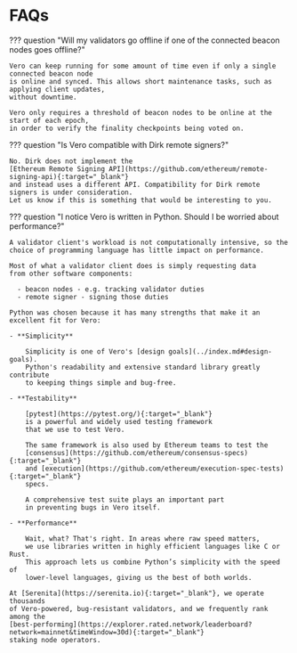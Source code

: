 # FAQs

??? question "Will my validators go offline if one of the connected beacon nodes goes offline?"

    Vero can keep running for some amount of time even if only a single connected beacon node
    is online and synced. This allows short maintenance tasks, such as applying client updates,
    without downtime.

    Vero only requires a threshold of beacon nodes to be online at the start of each epoch,
    in order to verify the finality checkpoints being voted on.

??? question "Is Vero compatible with Dirk remote signers?"

    No. Dirk does not implement the
    [Ethereum Remote Signing API](https://github.com/ethereum/remote-signing-api){:target="_blank"}
    and instead uses a different API. Compatibility for Dirk remote signers is under consideration.
    Let us know if this is something that would be interesting to you.

??? question "I notice Vero is written in Python. Should I be worried about performance?"

    A validator client's workload is not computationally intensive, so the
    choice of programming language has little impact on performance.

    Most of what a validator client does is simply requesting data
    from other software components:

      - beacon nodes - e.g. tracking validator duties
      - remote signer - signing those duties

    Python was chosen because it has many strengths that make it an excellent fit for Vero:

    - **Simplicity**

        Simplicity is one of Vero's [design goals](../index.md#design-goals).
        Python's readability and extensive standard library greatly contribute
        to keeping things simple and bug-free.

    - **Testability**

        [pytest](https://pytest.org/){:target="_blank"}
        is a powerful and widely used testing framework
        that we use to test Vero.

        The same framework is also used by Ethereum teams to test the
        [consensus](https://github.com/ethereum/consensus-specs){:target="_blank"}
        and [execution](https://github.com/ethereum/execution-spec-tests){:target="_blank"}
        specs.

        A comprehensive test suite plays an important part
        in preventing bugs in Vero itself.

    - **Performance**

        Wait, what? That's right. In areas where raw speed matters,
        we use libraries written in highly efficient languages like C or Rust.
        This approach lets us combine Python’s simplicity with the speed of
        lower-level languages, giving us the best of both worlds.

    At [Serenita](https://serenita.io){:target="_blank"}, we operate thousands
    of Vero-powered, bug-resistant validators, and we frequently rank among the
    [best‑performing](https://explorer.rated.network/leaderboard?network=mainnet&timeWindow=30d){:target="_blank"}
    staking node operators.
